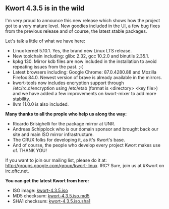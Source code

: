 ## Kwort 4.3.5 is in the wild

I'm very proud to announce this new release which shows how the project got to a very mature level. New goodies included in the UI, a few bug fixes from the previous release and of course, the latest stable packages.

Let's talk a little of what we have here:

* Linux kernel 5.10.1. Yes, the brand new Linux LTS release.
* New toolchain including: glibc 2.32, gcc 10.2.0 and binutils 2.35.1.
* kpkg 130. Mirror kdb files are now included in the installation to avoid repeating issues from the past. ;-)
* Latest browsers including: Google Chrome: 87.0.4280.88 and Mozilla Firefox 84.0. Newest version of brave is already available in the mirrors.
* kwort-tools now includes encryption support through /etc/rc.d/encryption using /etc/etab (format is &lt;directory&gt; &lt;key file&gt;) and we have added a few improvements on kwort-mixer to add more stability.
* llvm 11.0.0 is also included.

**Many thanks to all the prople who help us along the way:**

* Ricardo Brisighelli for the package mirror at UNR.
* Andreas Schipplock who is our domain sponsor and brought back our site and main ISO mirror infrastructure.
* The CRUX folks for developing it, as it's Kwort's base.
* And of course, the people who develop every project Kwort makes use of. THANK YOU!

If you want to join our mailing list, please do it at: <http://groups.google.com/group/kwort-linux>. IRC? Sure, join us at #Kwort on irc.oftc.net.

**You can get the latest Kwort from here:**

* ISO image: [kwort-4.3.5.iso](https://u217055-sub1:QkOK8B4n6VgzXr9H@u217055-sub1.your-storagebox.de/kwort-4.3.5.iso)
* MD5 checksum: [kwort-4.3.5.iso.md5](https://u217055-sub1:QkOK8B4n6VgzXr9H@u217055-sub1.your-storagebox.de/kwort-4.3.5.iso.md5)
* SHA1 checksum: [kwort-4.3.5.iso.sha1](https://u217055-sub1:QkOK8B4n6VgzXr9H@u217055-sub1.your-storagebox.de/kwort-4.3.5.iso.sha1)
